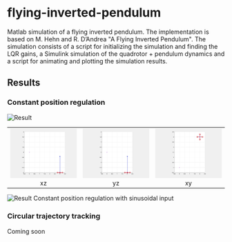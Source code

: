 # flying-inverted-pendulum
Matlab simulation of a flying inverted pendulum. The implementation is based on M. Hehn and R. D’Andrea "A Flying Inverted Pendulum". The simulation consists of a script for initializing the simulation and finding the LQR gains, a Simulink simulation of the quadrotor + pendulum dynamics and a script for animating and plotting the simulation results. 

## Results
### Constant position regulation
![Result](results/fip3.gif)

| | | |
|:-------------------------:|:-------------------------:|:-------------------------:|
|<img width="1604" src="results/fip4.gif">  xz |  <img width="1604" src="results/fip5.gif"> yz|<img width="1604" src="results/fip6.gif"> xy|

![Result](results/fip2.gif)
Constant position regulation with sinusoidal input

### Circular trajectory tracking
Coming soon

